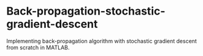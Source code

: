 # Back-propagation-stochastic-gradient-descent
Implementing back-propagation algorithm with stochastic gradient descent from scratch in MATLAB.
